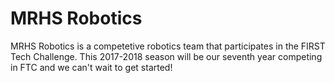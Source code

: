 # MRHS Robotics

MRHS Robotics is a competetive robotics team that participates in the FIRST Tech Challenge.  This 2017-2018 season will be our seventh year competing in FTC and we can't wait to get started!
